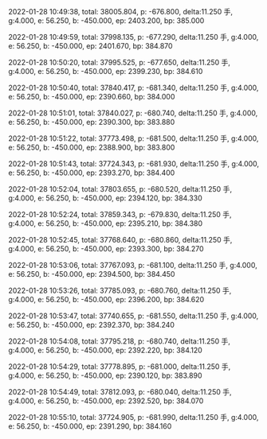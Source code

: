 2022-01-28 10:49:38, total: 38005.804, p: -676.800, delta:11.250 手, g:4.000, e: 56.250, b: -450.000, ep: 2403.200, bp: 385.000

2022-01-28 10:49:59, total: 37998.135, p: -677.290, delta:11.250 手, g:4.000, e: 56.250, b: -450.000, ep: 2401.670, bp: 384.870

2022-01-28 10:50:20, total: 37995.525, p: -677.650, delta:11.250 手, g:4.000, e: 56.250, b: -450.000, ep: 2399.230, bp: 384.610

2022-01-28 10:50:40, total: 37840.417, p: -681.340, delta:11.250 手, g:4.000, e: 56.250, b: -450.000, ep: 2390.660, bp: 384.000

2022-01-28 10:51:01, total: 37840.027, p: -680.740, delta:11.250 手, g:4.000, e: 56.250, b: -450.000, ep: 2390.300, bp: 383.880

2022-01-28 10:51:22, total: 37773.498, p: -681.500, delta:11.250 手, g:4.000, e: 56.250, b: -450.000, ep: 2388.900, bp: 383.800

2022-01-28 10:51:43, total: 37724.343, p: -681.930, delta:11.250 手, g:4.000, e: 56.250, b: -450.000, ep: 2393.270, bp: 384.400

2022-01-28 10:52:04, total: 37803.655, p: -680.520, delta:11.250 手, g:4.000, e: 56.250, b: -450.000, ep: 2394.120, bp: 384.330

2022-01-28 10:52:24, total: 37859.343, p: -679.830, delta:11.250 手, g:4.000, e: 56.250, b: -450.000, ep: 2395.210, bp: 384.380

2022-01-28 10:52:45, total: 37768.640, p: -680.860, delta:11.250 手, g:4.000, e: 56.250, b: -450.000, ep: 2393.300, bp: 384.270

2022-01-28 10:53:06, total: 37767.093, p: -681.100, delta:11.250 手, g:4.000, e: 56.250, b: -450.000, ep: 2394.500, bp: 384.450

2022-01-28 10:53:26, total: 37785.093, p: -680.760, delta:11.250 手, g:4.000, e: 56.250, b: -450.000, ep: 2396.200, bp: 384.620

2022-01-28 10:53:47, total: 37740.655, p: -681.550, delta:11.250 手, g:4.000, e: 56.250, b: -450.000, ep: 2392.370, bp: 384.240

2022-01-28 10:54:08, total: 37795.218, p: -680.740, delta:11.250 手, g:4.000, e: 56.250, b: -450.000, ep: 2392.220, bp: 384.120

2022-01-28 10:54:29, total: 37778.895, p: -681.000, delta:11.250 手, g:4.000, e: 56.250, b: -450.000, ep: 2390.120, bp: 383.890

2022-01-28 10:54:49, total: 37812.093, p: -680.040, delta:11.250 手, g:4.000, e: 56.250, b: -450.000, ep: 2392.520, bp: 384.070

2022-01-28 10:55:10, total: 37724.905, p: -681.990, delta:11.250 手, g:4.000, e: 56.250, b: -450.000, ep: 2391.290, bp: 384.160